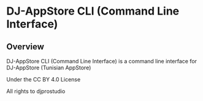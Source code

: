 # DJ-AppStore CLI (Command Line Interface)

## Overview

DJ-AppStore CLI (Command Line Interface) is a command line interface for DJ-AppStore (Tunisian AppStore)

Under the CC BY 4.0 License

All rights to djprostudio
